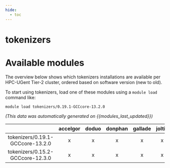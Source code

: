 ```yaml
---
hide:
  - toc
---
```


tokenizers
==========

# Available modules


The overview below shows which tokenizers installations are available per HPC-UGent Tier-2 cluster, ordered based on software version (new to old).

To start using tokenizers, load one of these modules using a `module load` command like:

```shell
module load tokenizers/0.19.1-GCCcore-13.2.0
```

*(This data was automatically generated on {{modules_last_updated}})*  

| |accelgor|doduo|donphan|gallade|joltik|litleo|shinx|
| :---: | :---: | :---: | :---: | :---: | :---: | :---: | :---: |
|tokenizers/0.19.1-GCCcore-13.2.0|x|x|x|x|x|x|x|
|tokenizers/0.15.2-GCCcore-12.3.0|x|x|x|x|x|x|x|
